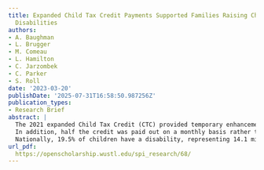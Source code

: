 ```yaml
---
title: Expanded Child Tax Credit Payments Supported Families Raising Children with
  Disabilities
authors:
- A. Baughman
- L. Brugger
- M. Comeau
- L. Hamilton
- C. Jarzombek
- C. Parker
- S. Roll
date: '2023-03-20'
publishDate: '2025-07-31T16:58:50.987256Z'
publication_types:
- Research Brief
abstract: |
  The 2021 expanded Child Tax Credit (CTC) provided temporary enhancements to the existing CTC for the tax years 2021 and 2022. Under the expanded credit, families with children under the age   of 18 were eligible to receive a credit of up to $3,000 per child ($3,600 for children under the age of 6).
  In addition, half the credit was paid out on a monthly basis rather than as a one-time payment at tax time. This provision was designed to provide more immediate financial support to          families with children during the COVID-19 pandemic. However, it also supported families who were at higher risk of financial strain, such as those raising children with disabilities.
  Nationally, 19.5% of children have a disability, representing 14.1 million children. Prior research suggests that families raising children with disabilities face higher financial risks due   to higher healthcare costs, higher routine expenses, and loss of employment income due to the higher levels of care required by their children. The cash infusion offered by the expanded       Child Tax Credit payments may have presented an opportunity for these families to meet their expense burdens while investing in their child’s wellbeing. In this research brief, we summarize   findings from a study on the impact of the CTC on families raising children with disabilities using a nationally representative survey of US families. This two-wave survey, developed by the   Social Policy Institute, Appalachian State University and NORC/Amerispeak, was sent to respondents immediately before the first CTC payments went out and immediately after the payments        ended.
url_pdf:
  https://openscholarship.wustl.edu/spi_research/68/
---
```

